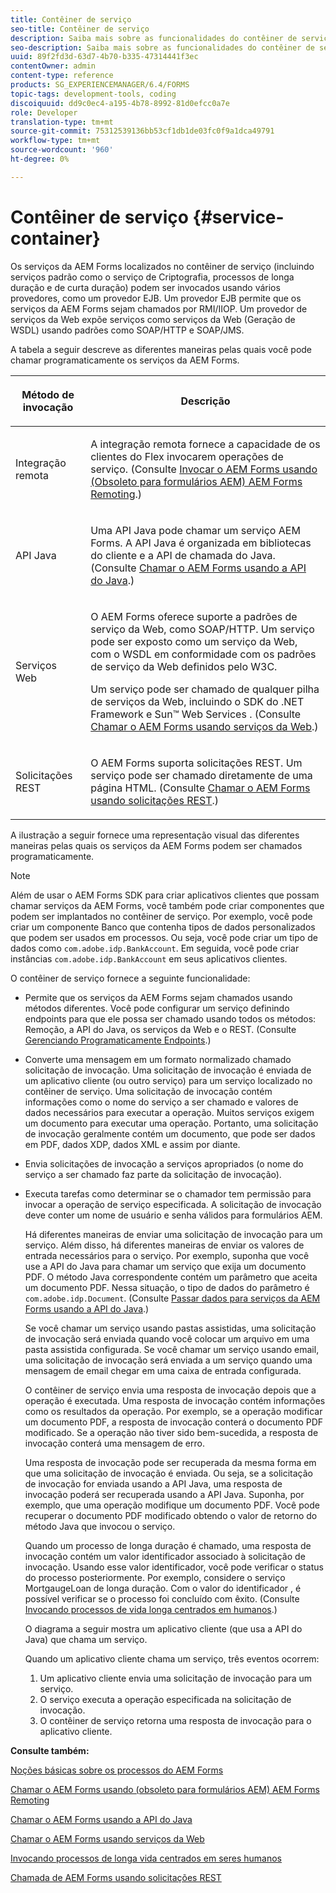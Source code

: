 ```yaml
---
title: Contêiner de serviço
seo-title: Contêiner de serviço
description: Saiba mais sobre as funcionalidades do contêiner de serviço. Além disso, o artigo também descreve as diferentes maneiras pelas quais você pode chamar programaticamente os serviços da AEM Forms.
seo-description: Saiba mais sobre as funcionalidades do contêiner de serviço. Além disso, o artigo também descreve as diferentes maneiras pelas quais você pode chamar programaticamente os serviços da AEM Forms.
uuid: 89f2fd3d-63d7-4b70-b335-47314441f3ec
contentOwner: admin
content-type: reference
products: SG_EXPERIENCEMANAGER/6.4/FORMS
topic-tags: development-tools, coding
discoiquuid: dd9c0ec4-a195-4b78-8992-81d0efcc0a7e
role: Developer
translation-type: tm+mt
source-git-commit: 75312539136bb53cf1db1de03fc0f9a1dca49791
workflow-type: tm+mt
source-wordcount: '960'
ht-degree: 0%

---
```



# Contêiner de serviço {#service-container}

Os serviços da AEM Forms localizados no contêiner de serviço (incluindo serviços padrão como o serviço de Criptografia, processos de longa duração e de curta duração) podem ser invocados usando vários provedores, como um provedor EJB. Um provedor EJB permite que os serviços da AEM Forms sejam chamados por RMI/IIOP. Um provedor de serviços da Web expõe serviços como serviços da Web (Geração de WSDL) usando padrões como SOAP/HTTP e SOAP/JMS.

A tabela a seguir descreve as diferentes maneiras pelas quais você pode chamar programaticamente os serviços da AEM Forms.

<table>
 <thead>
  <tr>
   <th><p>Método de invocação</p></th> 
   <th><p>Descrição</p></th> 
  </tr> 
 </thead> 
 <tbody>
  <tr>
   <td><p>Integração remota</p></td> 
   <td><p>A integração remota fornece a capacidade de os clientes do Flex invocarem operações de serviço. (Consulte <a href="/help/forms/developing/invoking-aem-forms-using-remoting.md#invoking-aem-forms-using-remoting">Invocar o AEM Forms usando (Obsoleto para formulários AEM) AEM Forms Remoting</a>.)</p></td> 
  </tr> 
  <tr>
   <td><p>API Java</p></td> 
   <td><p>Uma API Java pode chamar um serviço AEM Forms. A API Java é organizada em bibliotecas do cliente e a API de chamada do Java. (Consulte <a href="/help/forms/developing/invoking-aem-forms-using-java.md#invoking-aem-forms-using-the-java-api">Chamar o AEM Forms usando a API do Java</a>.)</p></td> 
  </tr> 
  <tr>
   <td><p>Serviços Web</p></td> 
   <td><p>O AEM Forms oferece suporte a padrões de serviço da Web, como SOAP/HTTP. Um serviço pode ser exposto como um serviço da Web, com o WSDL em conformidade com os padrões de serviço da Web definidos pelo W3C.</p><p>Um serviço pode ser chamado de qualquer pilha de serviços da Web, incluindo o SDK do .NET Framework e Sun™ Web Services . (Consulte <a href="/help/forms/developing/invoking-aem-forms-using-web.md#invoking-aem-forms-using-web-services">Chamar o AEM Forms usando serviços da Web</a>.)</p></td> 
  </tr> 
  <tr>
   <td><p>Solicitações REST</p></td> 
   <td><p>O AEM Forms suporta solicitações REST. Um serviço pode ser chamado diretamente de uma página HTML. (Consulte <a href="/help/forms/developing/invoking-aem-forms-using-rest.md#invoking-aem-forms-using-rest-requests">Chamar o AEM Forms usando solicitações REST</a>.)</p></td> 
  </tr> 
 </tbody> 
</table>

A ilustração a seguir fornece uma representação visual das diferentes maneiras pelas quais os serviços da AEM Forms podem ser chamados programaticamente.

>[!NOTE]
>
>Além de usar o AEM Forms SDK para criar aplicativos clientes que possam chamar serviços da AEM Forms, você também pode criar componentes que podem ser implantados no contêiner de serviço. Por exemplo, você pode criar um componente Banco que contenha tipos de dados personalizados que podem ser usados em processos. Ou seja, você pode criar um tipo de dados como `com.adobe.idp.BankAccount`. Em seguida, você pode criar instâncias `com.adobe.idp.BankAccount` em seus aplicativos clientes.

O contêiner de serviço fornece a seguinte funcionalidade:

* Permite que os serviços da AEM Forms sejam chamados usando métodos diferentes. Você pode configurar um serviço definindo endpoints para que ele possa ser chamado usando todos os métodos: Remoção, a API do Java, os serviços da Web e o REST. (Consulte [Gerenciando Programaticamente Endpoints](/help/forms/developing/programmatically-endpoints.md#programmatically-managing-endpoints).)
* Converte uma mensagem em um formato normalizado chamado solicitação de invocação. Uma solicitação de invocação é enviada de um aplicativo cliente (ou outro serviço) para um serviço localizado no contêiner de serviço. Uma solicitação de invocação contém informações como o nome do serviço a ser chamado e valores de dados necessários para executar a operação. Muitos serviços exigem um documento para executar uma operação. Portanto, uma solicitação de invocação geralmente contém um documento, que pode ser dados em PDF, dados XDP, dados XML e assim por diante.
* Envia solicitações de invocação a serviços apropriados (o nome do serviço a ser chamado faz parte da solicitação de invocação).
* Executa tarefas como determinar se o chamador tem permissão para invocar a operação de serviço especificada. A solicitação de invocação deve conter um nome de usuário e senha válidos para formulários AEM.

   Há diferentes maneiras de enviar uma solicitação de invocação para um serviço. Além disso, há diferentes maneiras de enviar os valores de entrada necessários para o serviço. Por exemplo, suponha que você use a API do Java para chamar um serviço que exija um documento PDF. O método Java correspondente contém um parâmetro que aceita um documento PDF. Nessa situação, o tipo de dados do parâmetro é `com.adobe.idp.Document`. (Consulte [Passar dados para serviços da AEM Forms usando a API do Java](/help/forms/developing/invoking-aem-forms-using-java.md#passing-data-to-aem-forms-services-using-the-java-api).)

   Se você chamar um serviço usando pastas assistidas, uma solicitação de invocação será enviada quando você colocar um arquivo em uma pasta assistida configurada. Se você chamar um serviço usando email, uma solicitação de invocação será enviada a um serviço quando uma mensagem de email chegar em uma caixa de entrada configurada.

   O contêiner de serviço envia uma resposta de invocação depois que a operação é executada. Uma resposta de invocação contém informações como os resultados da operação. Por exemplo, se a operação modificar um documento PDF, a resposta de invocação conterá o documento PDF modificado. Se a operação não tiver sido bem-sucedida, a resposta de invocação conterá uma mensagem de erro.

   Uma resposta de invocação pode ser recuperada da mesma forma em que uma solicitação de invocação é enviada. Ou seja, se a solicitação de invocação for enviada usando a API Java, uma resposta de invocação poderá ser recuperada usando a API Java. Suponha, por exemplo, que uma operação modifique um documento PDF. Você pode recuperar o documento PDF modificado obtendo o valor de retorno do método Java que invocou o serviço.

   Quando um processo de longa duração é chamado, uma resposta de invocação contém um valor identificador associado à solicitação de invocação. Usando esse valor identificador, você pode verificar o status do processo posteriormente. Por exemplo, considere o serviço MortgaugeLoan de longa duração. Com o valor do identificador , é possível verificar se o processo foi concluído com êxito. (Consulte [Invocando processos de vida longa centrados em humanos](/help/forms/developing/invoking-human-centric-long-lived.md#invoking-human-centric-long-lived-processes).)

   O diagrama a seguir mostra um aplicativo cliente (que usa a API do Java) que chama um serviço.

   Quando um aplicativo cliente chama um serviço, três eventos ocorrem:

   1. Um aplicativo cliente envia uma solicitação de invocação para um serviço.
   1. O serviço executa a operação especificada na solicitação de invocação.
   1. O contêiner de serviço retorna uma resposta de invocação para o aplicativo cliente.

**Consulte também:**

[Noções básicas sobre os processos do AEM Forms](/help/forms/developing/aem-forms-processes.md#understanding-aem-forms-processes)

[Chamar o AEM Forms usando (obsoleto para formulários AEM) AEM Forms Remoting](/help/forms/developing/invoking-aem-forms-using-remoting.md#invoking-aem-forms-using-remoting)

[Chamar o AEM Forms usando a API do Java](/help/forms/developing/invoking-aem-forms-using-java.md#invoking-aem-forms-using-the-java-api)

[Chamar o AEM Forms usando serviços da Web](/help/forms/developing/invoking-aem-forms-using-web.md#invoking-aem-forms-using-web-services)

[Invocando processos de longa vida centrados em seres humanos](/help/forms/developing/invoking-human-centric-long-lived.md#invoking-human-centric-long-lived-processes)

[Chamada de AEM Forms usando solicitações REST](/help/forms/developing/invoking-aem-forms-using-rest.md#invoking-aem-forms-using-rest-requests)
